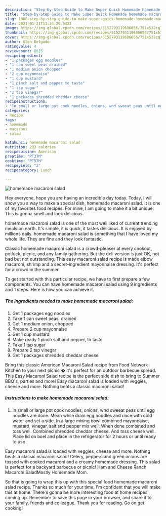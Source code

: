 ```yaml
---
description: "Step-by-Step Guide to Make Super Quick Homemade homemade macaroni salad"
title: "Step-by-Step Guide to Make Super Quick Homemade homemade macaroni salad"
slug: 1088-step-by-step-guide-to-make-super-quick-homemade-homemade-macaroni-salad
date: 2021-01-21T11:34:29.542Z
image: https://img-global.cpcdn.com/recipes/5152793119686656/751x532cq70/homemade-macaroni-salad-recipe-main-photo.jpg
thumbnail: https://img-global.cpcdn.com/recipes/5152793119686656/751x532cq70/homemade-macaroni-salad-recipe-main-photo.jpg
cover: https://img-global.cpcdn.com/recipes/5152793119686656/751x532cq70/homemade-macaroni-salad-recipe-main-photo.jpg
author: Glen Delgado
ratingvalue: 4
reviewcount: 8615
recipeingredient:
- "1 packages egg noodles"
- "1 can sweet peas drained"
- "1 medium onion chopped"
- "2 cup mayonnaise"
- "1 cup mustard"
- "1 pinch salt and pepper to taste"
- "1 tsp sugar"
- "2 tsp vinegar"
- "1 packages shredded cheddar cheese"
recipeinstructions:
- "In small or large pot cook noodles, onions, wnd sweeat peas until egg noodles are done. Mean while drain egg noodles and rince with cold water and set a side.  In a large mixing bowl combined mayonnaise,  mustard, vinegar,  salt snd pepper mix well. When done combined and toss well. Combined shredded cheddar cheese.  And toss cheese well. Place lid on boel and place in the refrigerator for 2 hours or until ready to use ."
categories:
- Recipe
tags:
- homemade
- macaroni
- salad

katakunci: homemade macaroni salad 
nutrition: 233 calories
recipecuisine: American
preptime: "PT37M"
cooktime: "PT57M"
recipeyield: "2"
recipecategory: Lunch

---
```



![homemade macaroni salad](https://img-global.cpcdn.com/recipes/5152793119686656/751x532cq70/homemade-macaroni-salad-recipe-main-photo.jpg)

Hey everyone, hope you are having an incredible day today. Today, I will show you a way to make a special dish, homemade macaroni salad. It is one of my favorites food recipes. For mine, I am going to make it a bit unique. This is gonna smell and look delicious.

homemade macaroni salad is one of the most well liked of current trending meals on earth. It's simple, it is quick, it tastes delicious. It is enjoyed by millions daily. homemade macaroni salad is something that I have loved my whole life. They are fine and they look fantastic.

Classic homemade macaroni salad is a crowd-pleaser at every cookout, potluck, picnic, and any family gathering. But the deli version is just OK, not bad but not outstanding. This easy macaroni salad recipe is made elbow macaroni, shrimp and a secret-ingredient mayonnaise dressing. It&#39;s perfect for a crowd in the summer.


To get started with this particular recipe, we have to first prepare a few components. You can have homemade macaroni salad using 9 ingredients and 1 steps. Here is how you can achieve it.

<!--inarticleads1-->

##### The ingredients needed to make homemade macaroni salad:

1. Get 1 packages egg noodles
1. Take 1 can sweet peas, drained
1. Get 1 medium onion, chopped
1. Prepare 2 cup mayonnaise
1. Get 1 cup mustard
1. Make ready 1 pinch salt and pepper, to taste
1. Take 1 tsp sugar
1. Prepare 2 tsp vinegar
1. Get 1 packages shredded cheddar cheese


Bring this classic American Macaroni Salad recipe from Food Network Kitchen to your next picnic � it&#39;s perfect for an outdoor barbecue spread. This Easy Macaroni Salad recipe is the perfect side dish to bring to Summer BBQ&#39;s, parties and more! Easy macaroni salad is loaded with veggies, cheese and more. Nothing beats a classic macaroni salad! 

<!--inarticleads2-->

##### Instructions to make homemade macaroni salad:

1. In small or large pot cook noodles, onions, wnd sweeat peas until egg noodles are done. Mean while drain egg noodles and rince with cold water and set a side.  In a large mixing bowl combined mayonnaise,  mustard, vinegar,  salt snd pepper mix well. When done combined and toss well. Combined shredded cheddar cheese.  And toss cheese well. Place lid on boel and place in the refrigerator for 2 hours or until ready to use .


Easy macaroni salad is loaded with veggies, cheese and more. Nothing beats a classic macaroni salad! Celery, peppers and green onions are tossed with cooked macaroni and a creamy homemade dressing. This salad is perfect for a backyard barbecue or picnic! Ham and Cheese Ranch Macaroni SaladMostly Homemade Mom. 

So that is going to wrap this up with this special food homemade macaroni salad recipe. Thanks so much for your time. I'm confident that you will make this at home. There's gonna be more interesting food at home recipes coming up. Remember to save this page in your browser, and share it to your family, friends and colleague. Thank you for reading. Go on get cooking!

